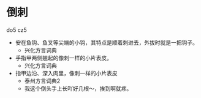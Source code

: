 # 倒刺
do5 cz5
+ 安在鱼钩、鱼叉等尖端的小钩，其特点是顺着刺进去，外拔时就是一把钩子。
  * 兴化方言词典
+ 手指甲两侧翘起的像刺一样的小片表皮。
  * 兴化方言词典
+ 指甲边沿、深入肉里，像刺一样的小片表皮
  * 泰州方言词典2
  - 我这个倒头手上长吖好几根～，挨到啊就疼。
